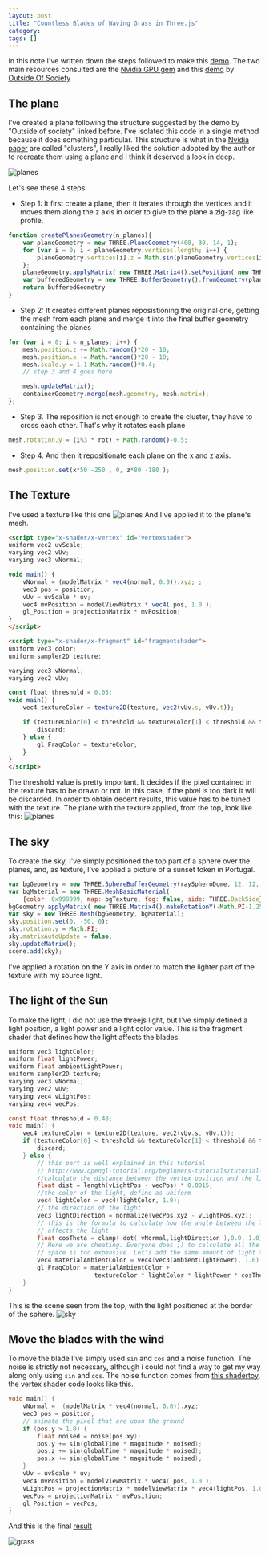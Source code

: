 ```yaml
---
layout: post
title: "Countless Blades of Waving Grass in Three.js"
category: 
tags: []
---
```


In this note I've written down the steps followed to make this [demo](/demo/grass). The two main resources consulted are the 
[Nvidia GPU gem](http://http.developer.nvidia.com/GPUGems/gpugems_ch07.html) and this  [demo](http://oos.moxiecode.com/js_webgl/grass_quads/) by [Outside Of Society](http://oos.moxiecode.com/blog/)

## The plane
I've created a plane following the structure suggested by the demo by "Outside of society" linked before. I've isolated this code in a single method because it does something particular.
This structure is what in the [Nvidia paper](http://http.developer.nvidia.com/GPUGems/gpugems_ch07.html) are called "clusters", I really liked the solution adopted by the author to recreate them using a plane and I think it deserved a look in deep.

![planes](/assets/media/posts/grass/planes.png)

Let's see these 4 steps:

- Step 1: It first create a plane, then it iterates through the vertices and it moves them along the z axis in order to give to the plane a zig-zag like profile.

```javascript
function createPlanesGeometry(n_planes){
    var planeGeometry = new THREE.PlaneGeometry(400, 30, 14, 1);
    for (var i = 0; i < planeGeometry.vertices.length; i++) {
        planeGeometry.vertices[i].z = Math.sin(planeGeometry.vertices[i].x)*20;
    };
    planeGeometry.applyMatrix( new THREE.Matrix4().setPosition( new THREE.Vector3( 0, 15, 0 ) ) );
    var bufferedGeometry = new THREE.BufferGeometry().fromGeometry(planeGeometry);
    return bufferedGeometry
}
```

- Step 2: It creates different planes reposistioning the original one, getting the mesh from each plane and merge it into the final buffer geometry containing the planes

```javascript
for (var i = 0; i < n_planes; i++) {
    mesh.position.z += Math.random()*20 - 10;
    mesh.position.x += Math.random()*20 - 10;
    mesh.scale.y = 1.1-Math.random()*0.4;
    // step 3 and 4 goes here

    mesh.updateMatrix();
    containerGeometry.merge(mesh.geometry, mesh.matrix);
};
```

- Step 3. The reposition is not enough to create the cluster, they have to cross each other. That's why it rotates each plane

```javascript
mesh.rotation.y = (i%3 * rot) + Math.random()-0.5;
```

- Step 4. And then it repositionate each plane on the x and z axis.

```javascript
mesh.position.set(x*50 -250 , 0, z*80 -180 );
```


## The Texture
I've used a texture like this one
![planes](/demo/grass/images/thingrass-gold.jpg)
And I've applied it to the plane's mesh.

```html
<script type="x-shader/x-vertex" id="vertexshader">
uniform vec2 uvScale;
varying vec2 vUv;
varying vec3 vNormal;

void main() {
    vNormal = (modelMatrix * vec4(normal, 0.0)).xyz; ;
    vec3 pos = position;
    vUv = uvScale * uv;
    vec4 mvPosition = modelViewMatrix * vec4( pos, 1.0 );
    gl_Position = projectionMatrix * mvPosition;
}
</script>

<script type="x-shader/x-fragment" id="fragmentshader">
uniform vec3 color;
uniform sampler2D texture;

varying vec3 vNormal;
varying vec2 vUv;

const float threshold = 0.05;
void main() {
    vec4 textureColor = texture2D(texture, vec2(vUv.s, vUv.t));

    if (textureColor[0] < threshold && textureColor[1] < threshold && textureColor[2] < threshold) {
        discard;
    } else {
        gl_FragColor = textureColor;
    }
}
</script>
```

The threshold value is pretty important. It decides if the pixel contained in the texture has to be drawn or not. In this case, if the pixel is too dark it will be discarded. In order to obtain decent results, this value has to be tuned with the texture.
The plane with the texture applied, from the top, look like this:
![planes](/assets/media/posts/grass/planes-texture.png)

## The sky

To create the sky, I've simply positioned the top part of a sphere over the planes, and, as texture, I've applied a picture of a sunset token in Portugal.

```javascript
var bgGeometry = new THREE.SphereBufferGeometry(raySpheroDome, 12, 12, 0, Math.PI*2, 0, Math.PI*0.5);
var bgMaterial = new THREE.MeshBasicMaterial(
    {color: 0x999999, map: bgTexture, fog: false, side: THREE.BackSide});
bgGeometry.applyMatrix( new THREE.Matrix4().makeRotationY(-Math.PI-1.25));
var sky = new THREE.Mesh(bgGeometry, bgMaterial);
sky.position.set(0, -50, 0);
sky.rotation.y = Math.PI;
sky.matrixAutoUpdate = false;
sky.updateMatrix();
scene.add(sky);
```

I've applied a rotation on the Y axis in order to match the lighter part of the texture with my source light.

## The light of the Sun

To make the light, i did not use the threejs light, but I've simply defined a light position, a light power and a light color value. This is the fragment shader that defines how the light affects the blades.

```c
uniform vec3 lightColor;
uniform float lightPower;
uniform float ambientLightPower;
uniform sampler2D texture;
varying vec3 vNormal;
varying vec2 vUv;
varying vec4 vLightPos;
varying vec4 vecPos;

const float threshold = 0.48;
void main() {
    vec4 textureColor = texture2D(texture, vec2(vUv.s, vUv.t));
    if (textureColor[0] < threshold && textureColor[1] < threshold && textureColor[2] < threshold) {
        discard;
    } else {
        // this part is well explained in this tutorial
        // http://www.opengl-tutorial.org/beginners-tutorials/tutorial-8-basic-shading/
        //calculate the distance between the vertex position and the light, the nearer the brighter
        float dist = length(vLightPos - vecPos) * 0.0015;
        //the color of the light, define as uniform
        vec4 lightColor = vec4(lightColor, 1.0);
        // the direction of the light
        vec3 lightDirection = normalize(vecPos.xyz - vLightPos.xyz);
        // this is the formula to calculate how the angle between the light direction and the surface
        // affects the light
        float cosTheta = clamp( dot( vNormal,lightDirection ),0.0, 1.0);
        // Here we are cheating. Everyone does ;) to calculate all the refraction of the light in the
        // space is too expensive. Let's add the same amount of light to all the pixels
        vec4 materialAmbientColor = vec4(vec3(ambientLightPower), 1.0) * textureColor;
        gl_FragColor = materialAmbientColor +
                        textureColor * lightColor * lightPower * cosTheta / (dist * dist);
    }
}
```
This is the scene seen from the top, with the light positioned at the border of the sphere.
![sky](/assets/media/posts/grass/sky-light.png)

## Move the blades with the wind

To move the blade I've simply used `sin` and `cos` and a noise function. The noise is strictly not necessary, although i could not find a way to get my way along only using `sin` and `cos`. The noise function comes from [this shadertoy](https://www.shadertoy.com/view/4dS3Wd), the vertex shader code looks like this.

```c
void main() {
    vNormal =  (modelMatrix * vec4(normal, 0.0)).xyz;
    vec3 pos = position;
    // animate the pixel that are upon the ground
    if (pos.y > 1.0) {
        float noised = noise(pos.xy);
        pos.y += sin(globalTime * magnitude * noised);
        pos.z += sin(globalTime * magnitude * noised);
        pos.x += sin(globalTime * magnitude * noised);
    }
    vUv = uvScale * uv;
    vec4 mvPosition = modelViewMatrix * vec4( pos, 1.0 );
    vLightPos = projectionMatrix * modelViewMatrix * vec4(lightPos, 1.0);
    vecPos = projectionMatrix * mvPosition;
    gl_Position = vecPos;
}
```

And this is the final [result](/demo/grass)

![grass](/assets/media/grass/grass-small.png)



